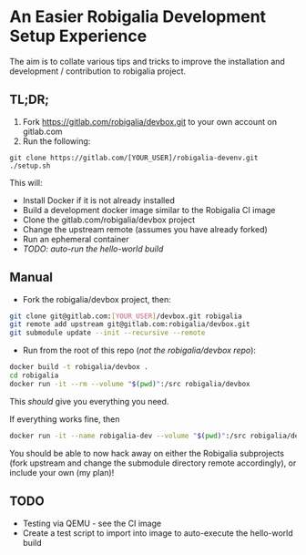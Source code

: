 # An Easier Robigalia Development Setup Experience

The aim is to collate various tips and tricks to improve the installation and development / contribution to robigalia project.

## TL;DR;

1. Fork https://gitlab.com/robigalia/devbox.git to your own account on gitlab.com
1. Run the following:

```$bash
git clone https://gitlab.com/[YOUR_USER]/robigalia-devenv.git
./setup.sh
```

This will:

- Install Docker if it is not already installed
- Build a development docker image similar to the Robigalia CI image
- Clone the gitlab.com/robigalia/devbox project
- Change the upstream remote (assumes you have already forked)
- Run an ephemeral container
- *TODO: auto-run the hello-world build*

## Manual

- Fork the robigalia/devbox project, then:

```bash
git clone git@gitlab.com:[YOUR_USER]/devbox.git robigalia
git remote add upstream git@gitlab.com:robigalia/devbox.git
git submodule update --init --recursive --remote
```

- Run from the root of this repo (*not the robigalia/devbox repo*):

```bash
docker build -t robigalia/devbox .
cd robigalia
docker run -it --rm --volume "$(pwd)":/src robigalia/devbox
```

This *should* give you everything you need.

If everything works fine, then

```bash
docker run -it --name robigalia-dev --volume "$(pwd)":/src robigalia/devbox
```

You should be able to now hack away on either the Robigalia subprojects (fork upstream and change the submodule directory remote accordingly), or include your own (my plan)!

## TODO

- Testing via QEMU - see the CI image
- Create a test script to import into image to auto-execute the hello-world build
